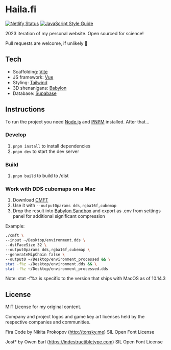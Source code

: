 # Haila.fi

[![Netlify Status](https://api.netlify.com/api/v1/badges/067a7963-2ed9-4218-9782-bebce700e33a/deploy-status)](https://app.netlify.com/sites/haila/deploys) [![JavaScript Style Guide](https://img.shields.io/badge/code_style-standard-brightgreen.svg)](https://standardjs.com)

2023 iteration of my personal website. Open sourced for science!

Pull requests are welcome, if unlikely 🙂

## Tech

* Scaffolding: [Vite](https://vitejs.dev/)
* JS framework: [Vue](https://vuejs.org/)
* Styling: [Tailwind](https://tailwindcss.com/)
* 3D shenanigans: [Babylon](https://www.babylonjs.com/)
* Database: [Supabase](https://supabase.io/)

## Instructions

To run the project you need [Node.js](https://github.com/creationix/nvm) and [PNPM](https://pnpm.io/) installed. After that...

### Develop

1. `pnpm install` to install dependencies
2. `pnpm dev` to start the dev server

### Build

1. `pnpm build` to build to /dist

### Work with DDS cubemaps on a Mac

1. Download [CMFT](https://github.com/dariomanesku/cmft)
2. Use it with `--output0params dds,rgba16f,cubemap`
3. Drop the result into [Babylon Sandbox](https://sandbox.babylonjs.com/) and export as .env from settings panel for additional significant compression

Example:

```bash
./cmft \
--input ~/Desktop/environment.dds \
--dstFaceSize 32 \
--output0params dds,rgba16f,cubemap \
--generateMipChain false \
--output0 ~/Desktop/environment_processed && \
stat -f%z ~/Desktop/environment.dds && \
stat -f%z ~/Desktop/environment_processed.dds
```

Note: stat -f%z is specific to the version that ships with MacOS as of 10.14.3

## License

MIT License for my original content.

Company and project logos and game key art licenses held by the respective companies and communities.

Fira Code by Nikita Prokopov (http://tonsky.me)
SIL Open Font License

Jost* by Owen Earl (https://indestructibletype.com)
SIL Open Font License
